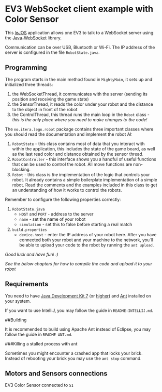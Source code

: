 # EV3 WebSocket client example with Color Sensor

This [leJOS][lejos] application allows one EV3 to talk to a WebSocket server using the [Java-WebSocket][java-websocket]
library.

Communication can be over USB, Bluetooth or Wi-Fi. The IP address of the server is configured in the file
`RobotState.java`.

[lejos]: http://www.lejos.org/ev3/docs/
[java-websocket]: http://java-websocket.org/

## Programming

The program starts in the main method found in `MightyMain`, it sets up and initialized three threads:
1. the WebSocketThread, it communicates with the server (sending its position and receiving the game state)
2. the SensorThread, it reads the color under your robot and the distance to the object in front of the robot
3. the ControlThread, this thread runs the main loop in the `Robot` class - _this is the only place where 
you need to make changes to the code!_

The `no.itera.lego.robot` package contains three important classes where you should read the documentation and implement
the robot AI:
1. `RobotState` - this class contains most of data that you interact with within the application, this includes the state
of the game board, as well as the last read color and distance obtained by the sensor thread.
2. `RobotController` - this interface shows you a handful of useful functions that can be used to control the robot. All
move functions are non-blocking.
3. `Robot` - this class is _the_ implementation of the logic that controls your robot. It already contains a simple
boilerplate implementation of a simple robot. Read the comments and the examples included in this class to get an 
understanding of how it works to control the robots.

Remember to configure the following properties correctly:
1. `RobotState.java`
    * `HOST` and `PORT` - address to the server
    * `name` - set the name of your robot
    * `simulation` - set this to false before starting a real match
2. `build.properties`
    * `device.host` - enter the IP address of your robot here. After you have connected both your robot and your machine to
    the network, you'll be able to upload your code to the robot by running the `ant upload`.

*Good luck and have fun! :)*

_See the below chapters for how to compile the code and upload it to your robot_

## Requirements

You need to have [Java Development Kit 7][jdk7] (or [higher][jdk8]) and [Ant][ant] installed on
your system.

[jdk8]: http://www.oracle.com/technetwork/java/javase/downloads/jdk8-downloads-2133151.html
[jdk7]: http://www.oracle.com/technetwork/java/javase/downloads/jdk7-downloads-1880260.html
[ant]: http://ant.apache.org/

If you want to use IntelliJ, you may follow the guide in `README-INTELLIJ.md`.

##Building

It is recommended to build using Apache Ant instead of Eclipse, you may follow the guide in `README-ANT.md`.

###Killing a stalled process with ant

Sometimes you might encounter a crashed app that locks your brick. Instead of rebooting your brick you may use the
```ant stop``` command.

## Motors and Sensors connections

EV3 Color Sensor connected to `S1`
